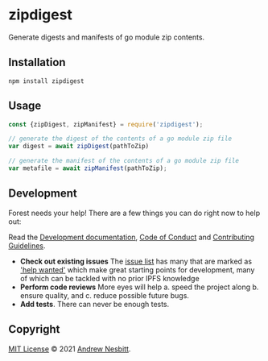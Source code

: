 # zipdigest

Generate digests and manifests of go module zip contents.

## Installation

```
npm install zipdigest
```

## Usage

```javascript
const {zipDigest, zipManifest} = require('zipdigest');

// generate the digest of the contents of a go module zip file
var digest = await zipDigest(pathToZip)

// generate the manifest of the contents of a go module zip file
var metafile = await zipManifest(pathToZip);
```

## Development

Forest needs your help!  There are a few things you can do right now to help out:

Read the [Development documentation](https://github.com/forestpm/forest/docs/development.md), [Code of Conduct](https://github.com/forestpm/forest/docs/code-of-conduct.md) and [Contributing Guidelines](https://github.com/forestpm/forest/docs/contributing.md).

- **Check out existing issues** The [issue list](https://github.com/forestpm/zipdigest/issues) has many that are marked as ['help wanted'](https://github.com/forestpm/zipdigest/issues?q=is%3Aissue+is%3Aopen+sort%3Aupdated-desc+label%3A%22help+wanted%22) which make great starting points for development, many of which can be tackled with no prior IPFS knowledge
- **Perform code reviews** More eyes will help
  a. speed the project along
  b. ensure quality, and
  c. reduce possible future bugs.
- **Add tests**. There can never be enough tests.

## Copyright

[MIT License](LICENSE) © 2021 [Andrew Nesbitt](https://github.com/andrew).
